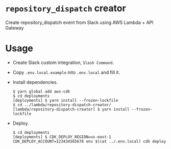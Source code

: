 
# `repository_dispatch` creator

Create repository_dispatch event from Slack using AWS Lambda + API Gateway

# Usage

- Create Slack custom integration, `Slash Command`.

- Copy `.env.local.example` into `.env.local` and fill it.

- Install dependencies.
    ```shell
    $ yarn global add aws-cdk
    $ cd deployments
    [deployments] $ yarn install --frozen-lockfile
    $ cd ../lambda/repository-dispatch-creator/
    [lambda/repository-dispatch-creator] $ yarn install --frozen-lockfile
    ```

- Deploy.
    ```shell
    $ cd deployments
    [deployments] $ CDK_DEPLOY_REGION=us-east-1 CDK_DEPLOY_ACCOUNT=123434565678 env $(cat ../.env.local) cdk deploy
    ```
